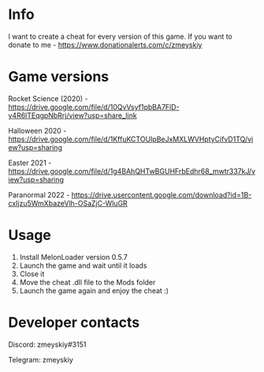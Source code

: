 # Info

I want to create a cheat for every version of this game. If you want to donate to me - https://www.donationalerts.com/c/zmeyskiy

# Game versions

Rocket Science (2020) - https://drive.google.com/file/d/10QvVsyf1pbBA7FlD-y4R6lTEqgpNbRrj/view?usp=share_link

Halloween 2020 - https://drive.google.com/file/d/1KffuKCTOUIpBeJxMXLWVHptyCifvD1TQ/view?usp=sharing

Easter 2021 - https://drive.google.com/file/d/1g4BAhQHTwBGUHFrbEdhr68_mwtr337kJ/view?usp=sharing

Paranormal 2022 - https://drive.usercontent.google.com/download?id=1B-cxIjzu5WmXbazeVlh-OSaZjC-WluGR

# Usage

1. Install MelonLoader version 0.5.7
2. Launch the game and wait until it loads
3. Close it
4. Move the cheat .dll file to the Mods folder
5. Launch the game again and enjoy the cheat :)

# Developer contacts

Discord: zmeyskiy#3151

Telegram: zmeyskiy
